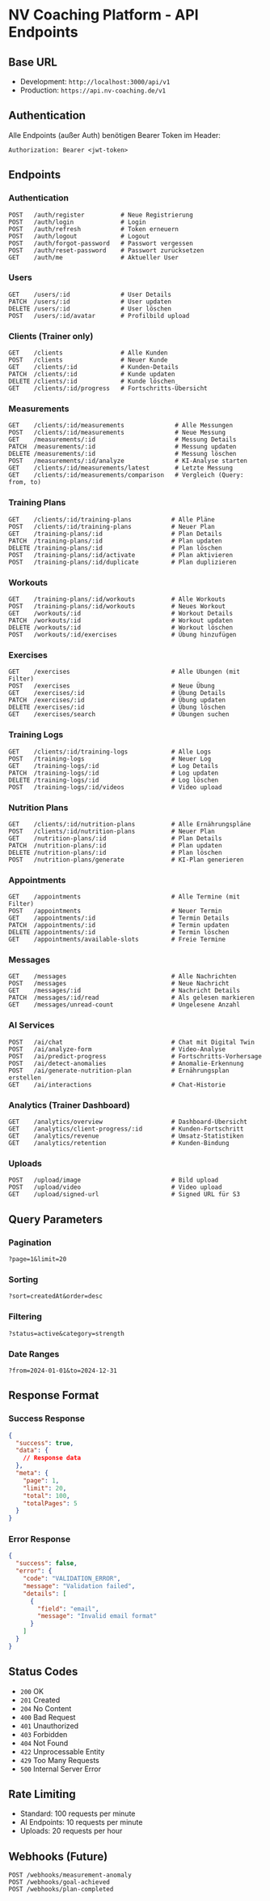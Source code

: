 # NV Coaching Platform - API Endpoints

## Base URL
- Development: `http://localhost:3000/api/v1`
- Production: `https://api.nv-coaching.de/v1`

## Authentication
Alle Endpoints (außer Auth) benötigen Bearer Token im Header:
```
Authorization: Bearer <jwt-token>
```

## Endpoints

### Authentication
```
POST   /auth/register          # Neue Registrierung
POST   /auth/login             # Login
POST   /auth/refresh           # Token erneuern
POST   /auth/logout            # Logout
POST   /auth/forgot-password   # Passwort vergessen
POST   /auth/reset-password    # Passwort zurücksetzen
GET    /auth/me                # Aktueller User
```

### Users
```
GET    /users/:id              # User Details
PATCH  /users/:id              # User updaten
DELETE /users/:id              # User löschen
POST   /users/:id/avatar       # Profilbild upload
```

### Clients (Trainer only)
```
GET    /clients                # Alle Kunden
POST   /clients                # Neuer Kunde
GET    /clients/:id            # Kunden-Details
PATCH  /clients/:id            # Kunde updaten
DELETE /clients/:id            # Kunde löschen
GET    /clients/:id/progress   # Fortschritts-Übersicht
```

### Measurements
```
GET    /clients/:id/measurements              # Alle Messungen
POST   /clients/:id/measurements              # Neue Messung
GET    /measurements/:id                      # Messung Details
PATCH  /measurements/:id                      # Messung updaten
DELETE /measurements/:id                      # Messung löschen
POST   /measurements/:id/analyze              # KI-Analyse starten
GET    /clients/:id/measurements/latest       # Letzte Messung
GET    /clients/:id/measurements/comparison   # Vergleich (Query: from, to)
```

### Training Plans
```
GET    /clients/:id/training-plans           # Alle Pläne
POST   /clients/:id/training-plans           # Neuer Plan
GET    /training-plans/:id                   # Plan Details
PATCH  /training-plans/:id                   # Plan updaten
DELETE /training-plans/:id                   # Plan löschen
POST   /training-plans/:id/activate          # Plan aktivieren
POST   /training-plans/:id/duplicate         # Plan duplizieren
```

### Workouts
```
GET    /training-plans/:id/workouts          # Alle Workouts
POST   /training-plans/:id/workouts          # Neues Workout
GET    /workouts/:id                         # Workout Details
PATCH  /workouts/:id                         # Workout updaten
DELETE /workouts/:id                         # Workout löschen
POST   /workouts/:id/exercises               # Übung hinzufügen
```

### Exercises
```
GET    /exercises                            # Alle Übungen (mit Filter)
POST   /exercises                            # Neue Übung
GET    /exercises/:id                        # Übung Details
PATCH  /exercises/:id                        # Übung updaten
DELETE /exercises/:id                        # Übung löschen
GET    /exercises/search                     # Übungen suchen
```

### Training Logs
```
GET    /clients/:id/training-logs            # Alle Logs
POST   /training-logs                        # Neuer Log
GET    /training-logs/:id                    # Log Details
PATCH  /training-logs/:id                    # Log updaten
DELETE /training-logs/:id                    # Log löschen
POST   /training-logs/:id/videos             # Video upload
```

### Nutrition Plans
```
GET    /clients/:id/nutrition-plans          # Alle Ernährungspläne
POST   /clients/:id/nutrition-plans          # Neuer Plan
GET    /nutrition-plans/:id                  # Plan Details
PATCH  /nutrition-plans/:id                  # Plan updaten
DELETE /nutrition-plans/:id                  # Plan löschen
POST   /nutrition-plans/generate             # KI-Plan generieren
```

### Appointments
```
GET    /appointments                         # Alle Termine (mit Filter)
POST   /appointments                         # Neuer Termin
GET    /appointments/:id                     # Termin Details
PATCH  /appointments/:id                     # Termin updaten
DELETE /appointments/:id                     # Termin löschen
GET    /appointments/available-slots         # Freie Termine
```

### Messages
```
GET    /messages                             # Alle Nachrichten
POST   /messages                             # Neue Nachricht
GET    /messages/:id                         # Nachricht Details
PATCH  /messages/:id/read                    # Als gelesen markieren
GET    /messages/unread-count                # Ungelesene Anzahl
```

### AI Services
```
POST   /ai/chat                              # Chat mit Digital Twin
POST   /ai/analyze-form                      # Video-Analyse
POST   /ai/predict-progress                  # Fortschritts-Vorhersage
POST   /ai/detect-anomalies                  # Anomalie-Erkennung
POST   /ai/generate-nutrition-plan           # Ernährungsplan erstellen
GET    /ai/interactions                      # Chat-Historie
```

### Analytics (Trainer Dashboard)
```
GET    /analytics/overview                   # Dashboard-Übersicht
GET    /analytics/client-progress/:id        # Kunden-Fortschritt
GET    /analytics/revenue                    # Umsatz-Statistiken
GET    /analytics/retention                  # Kunden-Bindung
```

### Uploads
```
POST   /upload/image                         # Bild upload
POST   /upload/video                         # Video upload
GET    /upload/signed-url                    # Signed URL für S3
```

## Query Parameters

### Pagination
```
?page=1&limit=20
```

### Sorting
```
?sort=createdAt&order=desc
```

### Filtering
```
?status=active&category=strength
```

### Date Ranges
```
?from=2024-01-01&to=2024-12-31
```

## Response Format

### Success Response
```json
{
  "success": true,
  "data": {
    // Response data
  },
  "meta": {
    "page": 1,
    "limit": 20,
    "total": 100,
    "totalPages": 5
  }
}
```

### Error Response
```json
{
  "success": false,
  "error": {
    "code": "VALIDATION_ERROR",
    "message": "Validation failed",
    "details": [
      {
        "field": "email",
        "message": "Invalid email format"
      }
    ]
  }
}
```

## Status Codes
- `200` OK
- `201` Created
- `204` No Content
- `400` Bad Request
- `401` Unauthorized
- `403` Forbidden
- `404` Not Found
- `422` Unprocessable Entity
- `429` Too Many Requests
- `500` Internal Server Error

## Rate Limiting
- Standard: 100 requests per minute
- AI Endpoints: 10 requests per minute
- Uploads: 20 requests per hour

## Webhooks (Future)
```
POST /webhooks/measurement-anomaly
POST /webhooks/goal-achieved
POST /webhooks/plan-completed
```